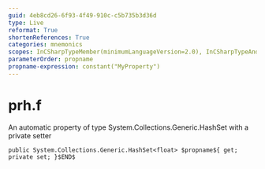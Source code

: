 ```yaml
---
guid: 4eb8cd26-6f93-4f49-910c-c5b735b3d36d
type: Live
reformat: True
shortenReferences: True
categories: mnemonics
scopes: InCSharpTypeMember(minimumLanguageVersion=2.0), InCSharpTypeAndNamespace(minimumLanguageVersion=2.0)
parameterOrder: propname
propname-expression: constant("MyProperty")
---
```


# prh.f

An automatic property of type System.Collections.Generic.HashSet<float> with a private setter

```
public System.Collections.Generic.HashSet<float> $propname${ get; private set; }$END$
```
